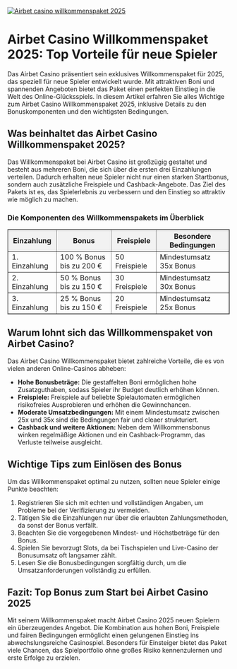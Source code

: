 [![Airbet casino willkommenspaket 2025](https://123-caf.pages.dev/gitsignup.png)](https://vrmoo.ru/Bt82HjjY)

<h1>Airbet Casino Willkommenspaket 2025: Top Vorteile für neue Spieler</h1>  <p>Das Airbet Casino präsentiert sein exklusives Willkommenspaket für 2025, das speziell für neue Spieler entwickelt wurde. Mit attraktiven Boni und spannenden Angeboten bietet das Paket einen perfekten Einstieg in die Welt des Online-Glücksspiels. In diesem Artikel erfahren Sie alles Wichtige zum Airbet Casino Willkommenspaket 2025, inklusive Details zu den Bonuskomponenten und den wichtigsten Bedingungen.</p>  <h2>Was beinhaltet das Airbet Casino Willkommenspaket 2025?</h2>  <p>Das Willkommenspaket bei Airbet Casino ist großzügig gestaltet und besteht aus mehreren Boni, die sich über die ersten drei Einzahlungen verteilen. Dadurch erhalten neue Spieler nicht nur einen starken Startbonus, sondern auch zusätzliche Freispiele und Cashback-Angebote. Das Ziel des Pakets ist es, das Spielerlebnis zu verbessern und den Einstieg so attraktiv wie möglich zu machen.</p>  <h3>Die Komponenten des Willkommenspakets im Überblick</h3>  <table border="1" cellpadding="8" cellspacing="0" style="border-collapse: collapse; width: 100%; max-width: 600px;">   <thead>     <tr style="background-color: #f2f2f2;">       <th>Einzahlung</th>       <th>Bonus</th>       <th>Freispiele</th>       <th>Besondere Bedingungen</th>     </tr>   </thead>   <tbody>     <tr>       <td>1. Einzahlung</td>       <td>100 % Bonus bis zu 200 €</td>       <td>50 Freispiele</td>       <td>Mindestumsatz 35x Bonus</td>     </tr>     <tr>       <td>2. Einzahlung</td>       <td>50 % Bonus bis zu 150 €</td>       <td>30 Freispiele</td>       <td>Mindestumsatz 30x Bonus</td>     </tr>     <tr>       <td>3. Einzahlung</td>       <td>25 % Bonus bis zu 150 €</td>       <td>20 Freispiele</td>       <td>Mindestumsatz 25x Bonus</td>     </tr>   </tbody> </table>  <h2>Warum lohnt sich das Willkommenspaket von Airbet Casino?</h2>  <p>Das Airbet Casino Willkommenspaket bietet zahlreiche Vorteile, die es von vielen anderen Online-Casinos abheben:</p>  <ul>   <li><strong>Hohe Bonusbeträge:</strong> Die gestaffelten Boni ermöglichen hohe Zusatzguthaben, sodass Spieler ihr Budget deutlich erhöhen können.</li>   <li><strong>Freispiele:</strong> Freispiele auf beliebte Spielautomaten ermöglichen risikofreies Ausprobieren und erhöhen die Gewinnchancen.</li>   <li><strong>Moderate Umsatzbedingungen:</strong> Mit einem Mindestumsatz zwischen 25x und 35x sind die Bedingungen fair und cleaer strukturiert.</li>   <li><strong>Cashback und weitere Aktionen:</strong> Neben dem Willkommensbonus winken regelmäßige Aktionen und ein Cashback-Programm, das Verluste teilweise ausgleicht.</li> </ul>  <h2>Wichtige Tips zum Einlösen des Bonus</h2>  <p>Um das Willkommenspaket optimal zu nutzen, sollten neue Spieler einige Punkte beachten:</p>  <ol>   <li>Registrieren Sie sich mit echten und vollständigen Angaben, um Probleme bei der Verifizierung zu vermeiden.</li>   <li>Tätigen Sie die Einzahlungen nur über die erlaubten Zahlungsmethoden, da sonst der Bonus verfällt.</li>   <li>Beachten Sie die vorgegebenen Mindest- und Höchstbeträge für den Bonus.</li>   <li>Spielen Sie bevorzugt Slots, da bei Tischspielen und Live-Casino der Bonusumsatz oft langsamer zählt.</li>   <li>Lesen Sie die Bonusbedingungen sorgfältig durch, um die Umsatzanforderungen vollständig zu erfüllen.</li> </ol>  <h2>Fazit: Top Bonus zum Start bei Airbet Casino 2025</h2>  <p>Mit seinem Willkommenspaket macht Airbet Casino 2025 neuen Spielern ein überzeugendes Angebot. Die Kombination aus hohen Boni, Freispiele und fairen Bedingungen ermöglicht einen gelungenen Einstieg ins abwechslungsreiche Casinospiel. Besonders für Einsteiger bietet das Paket viele Chancen, das Spielportfolio ohne großes Risiko kennenzulernen und erste Erfolge zu erzielen.</p>